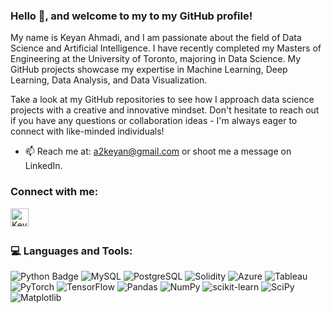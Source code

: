 ### Hello 👋, and welcome to my to my GitHub profile! 
My name is Keyan Ahmadi, and I am passionate about the field of Data Science and Artificial Intelligence. I have recently completed my Masters of Engineering at the University of Toronto, majoring in Data Science. My GitHub projects showcase my expertise in Machine Learning, Deep Learning, Data Analysis, and Data Visualization.

Take a look at my GitHub repositories to see how I approach data science projects with a creative and innovative mindset. Don't hesitate to reach out if you have any questions or collaboration ideas - I'm always eager to connect with like-minded individuals!

- 📫 Reach me at: a2keyan@gmail.com or shoot me a message on LinkedIn.


### Connect with me: 
[<img align="left" alt="Keyan | LinkedIn" width="29px" src="https://cdn-icons-png.flaticon.com/512/3992/3992606.png" />][linkedin]

[linkedin]: https://www.linkedin.com/in/keyan-ahmadi-98823b1a7

<br />
<br />

### 💻 Languages and Tools:
![Python Badge](https://img.shields.io/badge/Python-FFD43B?style=flat&logo=python&logoColor=darkgreen)
![MySQL](https://img.shields.io/badge/MySQL-005C84?style=flate&logo=mysql&logoColor=white)
![PostgreSQL](https://img.shields.io/badge/PostgreSQL-316192?style=for-the-badge&logo=postgresql&logoColor=white)
![Solidity](https://img.shields.io/badge/Solidity-%23363636.svg?style=for-the-badge&logo=solidity&logoColor=white)
![Azure](https://img.shields.io/badge/azure-%230072C6.svg?style=for-the-badge&logo=microsoftazure&logoColor=white)
![Tableau](https://img.shields.io/badge/Tableau-E97627?style=for-the-badge&logo=Tableau&logoColor=white)
![PyTorch](https://img.shields.io/badge/PyTorch-%23EE4C2C.svg?style=for-the-badge&logo=PyTorch&logoColor=white)
![TensorFlow](https://img.shields.io/badge/TensorFlow-%23FF6F00.svg?style=for-the-badge&logo=TensorFlow&logoColor=white)
![Pandas](https://img.shields.io/badge/pandas-%23150458.svg?style=for-the-badge&logo=pandas&logoColor=white)
![NumPy](https://img.shields.io/badge/numpy-%23013243.svg?style=for-the-badge&logo=numpy&logoColor=white)
![scikit-learn](https://img.shields.io/badge/scikit--learn-%23F7931E.svg?style=for-the-badge&logo=scikit-learn&logoColor=white)
![SciPy](https://img.shields.io/badge/SciPy-%230C55A5.svg?style=for-the-badge&logo=scipy&logoColor=%white)
![Matplotlib](https://img.shields.io/badge/Matplotlib-%23ffffff.svg?style=for-the-badge&logo=Matplotlib&logoColor=black)











<!--
**K2Ahmadi/K2Ahmadi** is a ✨ _special_ ✨ repository because its `README.md` (this file) appears on your GitHub profile.

Here are some ideas to get you started:

- 🔭 I’m currently working on ...
- 🌱 I’m currently learning ...
- 👯 I’m looking to collaborate on ...
- 🤔 I’m looking for help with ...
- 💬 Ask me about ...
- 📫 How to reach me: ...
- 😄 Pronouns: ...
- ⚡ Fun fact: ...
-->
